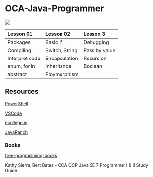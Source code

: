 # OCA-Java-Programmer

![](http://education.oracle.com/education/ou_rd14/image/oracleuniversity_logo.png)

| Lesson 01      | Lesson 02       | Lesson 3       |
| :------------  | :------------   | :------------  |
| Packages       | Basic if        | Debugging      |
| Compiling      | Switch, String  | Pass by value  |
| Interpret code | Encapsulation   | Recursion      |
| enum, for in   | Inheritance     | Boolean        |
| abstract       | Ploymorphism    |                |

## Resources
[PowerShell](https://msdn.microsoft.com/en-us/mt173057.aspx)

[VSCode](https://code.visualstudio.com/)

[ecollege.ie](http://www.ecollege.ie/moodle/course/info.php?id=55)

[JavaRanch](http://www.javaranch.com/)

### Books
[free-programming-books](https://github.com/vhf/free-programming-books/blob/master/free-programming-books.md)

Kathy Sierra, Bert Bates - OCA OCP Java SE 7 Programmer I & II Study Guide





